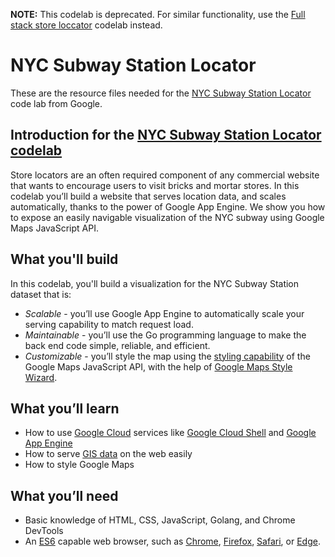 
**NOTE:** This codelab is deprecated. For similar functionality, use the [Full stack store loccator](https://developers.google.com/codelabs/maps-platform/full-stack-store-locator) codelab instead.

# NYC Subway Station Locator

These are the resource files needed for the [NYC Subway Station Locator](https://codelabs.developers.google.com/codelabs/nyc-subway-station-locator/)
code lab from Google.

## Introduction for the [NYC Subway Station Locator codelab](https://codelabs.developers.google.com/codelabs/nyc-subway-station-locator/)

Store locators are an often required component of any commercial website that wants to encourage users to visit bricks and mortar stores. 
In this codelab you’ll build a website that serves location data, and scales automatically, thanks to the power of Google App Engine. 
We show you how to expose an easily navigable visualization of the NYC subway using Google Maps JavaScript API.

## What you'll build
In this codelab, you'll build a visualization for the NYC Subway Station dataset that is:
* *Scalable* - you’ll use Google App Engine to automatically scale your serving capability to match request load.
* *Maintainable* - you’ll use the Go programming language to make the back end code simple, reliable, and efficient.
* *Customizable* - you’ll style the map using the [styling capability](https://developers.google.com/maps/documentation/javascript/styling) of the Google Maps JavaScript API, with the help of [Google Maps Style Wizard](https://mapstyle.withgoogle.com/).


## What you’ll learn

* How to use [Google Cloud](https://cloud.google.com/) services like [Google Cloud Shell](https://cloud.google.com/shell/) and [Google App Engine](https://cloud.google.com/appengine/)
* How to serve [GIS data](https://en.wikipedia.org/wiki/Geographic_information_system) on the web easily
* How to style Google Maps


## What you’ll need

* Basic knowledge of HTML, CSS, JavaScript, Golang, and Chrome DevTools
* An [ES6](https://en.wikipedia.org/wiki/ECMAScript#6th_Edition_-_ECMAScript_2015) capable web browser, such as [Chrome](https://www.google.com/chrome/), [Firefox](https://www.mozilla.org/en-US/firefox/new/), [Safari](http://www.apple.com/safari/), or [Edge](https://www.microsoft.com/en-au/windows/microsoft-edge).
